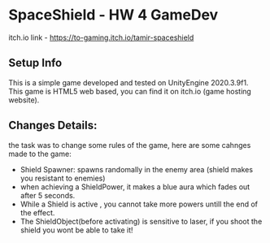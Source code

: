 # SpaceShield - HW 4 GameDev
itch.io link - https://to-gaming.itch.io/tamir-spaceshield

## Setup Info
This is a simple game developed and tested on UnityEngine 2020.3.9f1. <br  />
This game is HTML5 web based, you can find it on itch.io (game hosting website).

## Changes Details:
the task was to change some rules of the game, here are some cahnges made to the game:
* Shield Spawner: spawns randomally in the enemy area (shield makes you resistant to enemies)
* when achieving a ShieldPower, it makes a blue aura which fades out after 5 seconds.
* While a Shield is active , you cannot take more powers untill the end of the effect.
* The ShieldObject(before activating) is sensitive to laser, if you shoot the shield you wont be able to take it!
